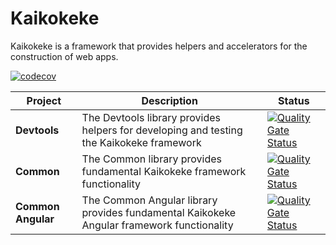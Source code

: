 # Kaikokeke

Kaikokeke is a framework that provides helpers and accelerators for the construction of web apps.

[![codecov](https://img.shields.io/codecov/c/github/kaikokeke/kaikokeke?logo=Codecov&style=flat-square)](https://codecov.io/gh/kaikokeke/kaikokeke)

| Project            | Description                                                                               | Status                                                                                                                                                                                                                           |
| ------------------ | ----------------------------------------------------------------------------------------- | -------------------------------------------------------------------------------------------------------------------------------------------------------------------------------------------------------------------------------- |
| **Devtools**       | The Devtools library provides helpers for developing and testing the Kaikokeke framework  | [![Quality Gate Status](https://img.shields.io/sonar/quality_gate/kaikokeke:devtools?logo=SonarCloud&server=https%3A%2F%2Fsonarcloud.io&style=flat-square)](https://sonarcloud.io/dashboard?id=kaikokeke%3Adevtools)             |
| **Common**         | The Common library provides fundamental Kaikokeke framework functionality                 | [![Quality Gate Status](https://img.shields.io/sonar/quality_gate/kaikokeke:common?logo=SonarCloud&server=https%3A%2F%2Fsonarcloud.io&style=flat-square)](https://sonarcloud.io/dashboard?id=kaikokeke%3Acommon)                 |
| **Common Angular** | The Common Angular library provides fundamental Kaikokeke Angular framework functionality | [![Quality Gate Status](https://img.shields.io/sonar/quality_gate/kaikokeke:common-angular?logo=SonarCloud&server=https%3A%2F%2Fsonarcloud.io&style=flat-square)](https://sonarcloud.io/dashboard?id=kaikokeke%3Acommon-angular) |
